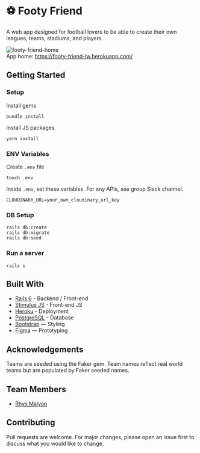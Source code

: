 # ⚽ Footy Friend

A web app designed for football lovers to be able to create their own leagues, teams, stadiums, and players. 

![footy-friend-home](https://user-images.githubusercontent.com/32938384/132212378-7aa377a8-a4be-4101-b1ed-314ebe0026c6.png)
<br>
App home: https://footy-friend-lw.herokuapp.com/
   

## Getting Started
### Setup

Install gems
```
bundle install
```
Install JS packages
```
yarn install
```

### ENV Variables
Create `.env` file
```
touch .env
```
Inside `.env`, set these variables. For any APIs, see group Slack channel.
```
CLOUDINARY_URL=your_own_cloudinary_url_key
```

### DB Setup
```
rails db:create
rails db:migrate
rails db:seed
```

### Run a server
```
rails s
```

## Built With
- [Rails 6](https://guides.rubyonrails.org/) - Backend / Front-end
- [Stimulus JS](https://stimulus.hotwired.dev/) - Front-end JS
- [Heroku](https://heroku.com/) - Deployment
- [PostgreSQL](https://www.postgresql.org/) - Database
- [Bootstrap](https://getbootstrap.com/) — Styling
- [Figma](https://www.figma.com) — Prototyping

## Acknowledgements
Teams are seeded using the Faker gem. Team names reflect real world teams but are populated by Faker seeded names.

## Team Members
- [Rhys Malyon](https://www.linkedin.com/in/rhysmalyon/)

## Contributing
Pull requests are welcome. For major changes, please open an issue first to discuss what you would like to change.
